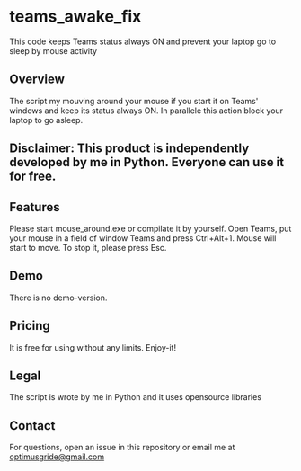 # teams_awake_fix
This code keeps Teams status always ON and prevent your laptop go to sleep by mouse activity

## Overview
The script my mouving around your mouse if you start it on Teams' windows and keep its status always ON. In parallele this action block your laptop to go asleep.
## Disclaimer: This product is independently developed by me in Python. Everyone can use it for free. 
## Features
Please start mouse_around.exe or compilate it by yourself. Open Teams, put your mouse in a field of window Teams and press Ctrl+Alt+1. Mouse will start to move. To stop it, please press Esc.
## Demo
There is no demo-version. 
## Pricing
It is free for using without any limits. Enjoy-it!
## Legal
The script is wrote by me in Python and it uses opensource libraries 
## Contact
For questions, open an issue in this repository or email me at optimusgride@gmail.com 
